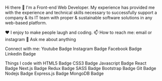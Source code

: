 Hi there 👋
I'm a Front-end Web Developer. My experience has provided me with the experience and technical skills necessary to successfully support a company & its IT team with proper & sustainable software solutions in any web-based platform.

♥️ I enjoy to make people laugh and coding.
📫 How to reach me: email or instagram
💬 Ask me about anything

Connect with me:
Youtube Badge Instagram Badge Facebook Badge Linkedin Badge

Things I code with
HTML5 Badge CSS3 Badge Javascript Badge React Badge Next.js Badge Redux Badge SASS Badge Bootstrap Badge Git Badge Nodejs Badge Express.js Badge MongoDB Badge